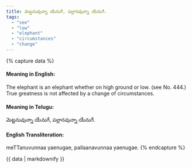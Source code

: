 ```yaml
---
title: మెట్టనువున్నా యేనుగే, పల్లానవున్నా యేనుగే.
tags:
  - "see"
  - "low"
  - "elephant"
  - "circumstances"
  - "change"
---
```


{% capture data %}
#### Meaning in English:
The elephant is an elephant whether on high ground or low.
(see No. 444.)
True greatness is not affected by a change of circumstances.

#### Meaning in Telugu:
మెట్టనువున్నా యేనుగే, పల్లానవున్నా యేనుగే.

#### English Transliteration:
meTTanuvunnaa yaenugae, pallaanavunnaa yaenugae.
{% endcapture %}

<div class="notice">{{ data | markdownify }}</div>


